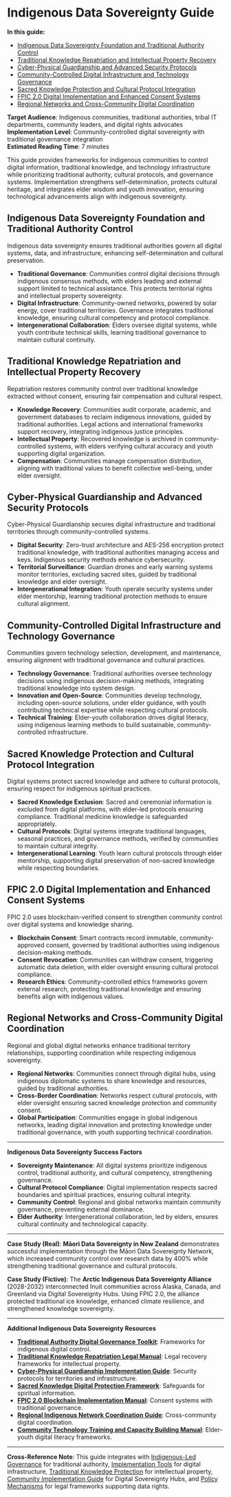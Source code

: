 # Indigenous Data Sovereignty Guide

**In this guide:**
- [Indigenous Data Sovereignty Foundation and Traditional Authority Control](#indigenous-data-sovereignty-foundation-traditional-authority)
- [Traditional Knowledge Repatriation and Intellectual Property Recovery](#traditional-knowledge-repatriation-intellectual-property-recovery)
- [Cyber-Physical Guardianship and Advanced Security Protocols](#cyber-physical-guardianship-advanced-security)
- [Community-Controlled Digital Infrastructure and Technology Governance](#community-controlled-digital-infrastructure-technology-governance)
- [Sacred Knowledge Protection and Cultural Protocol Integration](#sacred-knowledge-protection-cultural-protocol-integration)
- [FPIC 2.0 Digital Implementation and Enhanced Consent Systems](#fpic-2-digital-implementation-enhanced-consent)
- [Regional Networks and Cross-Community Digital Coordination](#regional-networks-cross-community-digital-coordination)

**Target Audience**: Indigenous communities, traditional authorities, tribal IT departments, community leaders, and digital rights advocates  
**Implementation Level**: Community-controlled digital sovereignty with traditional governance integration  
**Estimated Reading Time**: 7 minutes  

This guide provides frameworks for indigenous communities to control digital information, traditional knowledge, and technology infrastructure while prioritizing traditional authority, cultural protocols, and governance systems. Implementation strengthens self-determination, protects cultural heritage, and integrates elder wisdom and youth innovation, ensuring technological advancements align with indigenous sovereignty.

## <a id="indigenous-data-sovereignty-foundation-traditional-authority"></a>Indigenous Data Sovereignty Foundation and Traditional Authority Control

Indigenous data sovereignty ensures traditional authorities govern all digital systems, data, and infrastructure, enhancing self-determination and cultural preservation.

- **Traditional Governance**: Communities control digital decisions through indigenous consensus methods, with elders leading and external support limited to technical assistance. This protects territorial rights and intellectual property sovereignty.
- **Digital Infrastructure**: Community-owned networks, powered by solar energy, cover traditional territories. Governance integrates traditional knowledge, ensuring cultural competency and protocol compliance.
- **Intergenerational Collaboration**: Elders oversee digital systems, while youth contribute technical skills, learning traditional governance to maintain cultural continuity.

## <a id="traditional-knowledge-repatriation-intellectual-property-recovery"></a>Traditional Knowledge Repatriation and Intellectual Property Recovery

Repatriation restores community control over traditional knowledge extracted without consent, ensuring fair compensation and cultural respect.

- **Knowledge Recovery**: Communities audit corporate, academic, and government databases to reclaim indigenous innovations, guided by traditional authorities. Legal actions and international frameworks support recovery, integrating indigenous justice principles.
- **Intellectual Property**: Recovered knowledge is archived in community-controlled systems, with elders verifying cultural accuracy and youth supporting digital organization.
- **Compensation**: Communities manage compensation distribution, aligning with traditional values to benefit collective well-being, under elder oversight.

## <a id="cyber-physical-guardianship-advanced-security"></a>Cyber-Physical Guardianship and Advanced Security Protocols

Cyber-Physical Guardianship secures digital infrastructure and traditional territories through community-controlled systems.

- **Digital Security**: Zero-trust architecture and AES-256 encryption protect traditional knowledge, with traditional authorities managing access and keys. Indigenous security methods enhance cybersecurity.
- **Territorial Surveillance**: Guardian drones and early warning systems monitor territories, excluding sacred sites, guided by traditional knowledge and elder oversight.
- **Intergenerational Integration**: Youth operate security systems under elder mentorship, learning traditional protection methods to ensure cultural alignment.

## <a id="community-controlled-digital-infrastructure-technology-governance"></a>Community-Controlled Digital Infrastructure and Technology Governance

Communities govern technology selection, development, and maintenance, ensuring alignment with traditional governance and cultural practices.

- **Technology Governance**: Traditional authorities oversee technology decisions using indigenous decision-making methods, integrating traditional knowledge into system design.
- **Innovation and Open-Source**: Communities develop technology, including open-source solutions, under elder guidance, with youth contributing technical expertise while respecting cultural protocols.
- **Technical Training**: Elder-youth collaboration drives digital literacy, using indigenous learning methods to build sustainable, community-controlled infrastructure.

## <a id="sacred-knowledge-protection-cultural-protocol-integration"></a>Sacred Knowledge Protection and Cultural Protocol Integration

Digital systems protect sacred knowledge and adhere to cultural protocols, ensuring respect for indigenous spiritual practices.

- **Sacred Knowledge Exclusion**: Sacred and ceremonial information is excluded from digital platforms, with elder-led protocols ensuring compliance. Traditional medicine knowledge is safeguarded appropriately.
- **Cultural Protocols**: Digital systems integrate traditional languages, seasonal practices, and governance methods, verified by communities to maintain cultural integrity.
- **Intergenerational Learning**: Youth learn cultural protocols through elder mentorship, supporting digital preservation of non-sacred knowledge while respecting boundaries.

## <a id="fpic-2-digital-implementation-enhanced-consent"></a>FPIC 2.0 Digital Implementation and Enhanced Consent Systems

FPIC 2.0 uses blockchain-verified consent to strengthen community control over digital systems and knowledge sharing.

- **Blockchain Consent**: Smart contracts record immutable, community-approved consent, governed by traditional authorities using indigenous decision-making methods.
- **Consent Revocation**: Communities can withdraw consent, triggering automatic data deletion, with elder oversight ensuring cultural protocol compliance.
- **Research Ethics**: Community-controlled ethics frameworks govern external research, protecting traditional knowledge and ensuring benefits align with indigenous values.

## <a id="regional-networks-cross-community-digital-coordination"></a>Regional Networks and Cross-Community Digital Coordination

Regional and global digital networks enhance traditional territory relationships, supporting coordination while respecting indigenous sovereignty.

- **Regional Networks**: Communities connect through digital hubs, using indigenous diplomatic systems to share knowledge and resources, guided by traditional authorities.
- **Cross-Border Coordination**: Networks respect cultural protocols, with elder oversight ensuring sacred knowledge protection and community consent.
- **Global Participation**: Communities engage in global indigenous networks, leading digital innovation and protecting knowledge under traditional governance, with youth supporting technical coordination.

---

**Indigenous Data Sovereignty Success Factors**

- **Sovereignty Maintenance**: All digital systems prioritize indigenous control, traditional authority, and cultural competency, strengthening governance.
- **Cultural Protocol Compliance**: Digital implementation respects sacred boundaries and spiritual practices, ensuring cultural integrity.
- **Community Control**: Regional and global networks maintain community governance, preventing external dominance.
- **Elder Authority**: Intergenerational collaboration, led by elders, ensures cultural continuity and technological capacity.

---

**Case Study (Real)**: **Māori Data Sovereignty in New Zealand** demonstrates successful implementation through the Māori Data Sovereignty Network, which increased community control over research data by 400% while strengthening traditional governance and cultural protocols.

**Case Study (Fictive)**: The **Arctic Indigenous Data Sovereignty Alliance** (2028-2032) interconnected Inuit communities across Alaska, Canada, and Greenland via Digital Sovereignty Hubs. Using FPIC 2.0, the alliance protected traditional ice knowledge, enhanced climate resilience, and strengthened knowledge sovereignty.

---

**Additional Indigenous Data Sovereignty Resources**

- **[Traditional Authority Digital Governance Toolkit](/frameworks/tools/biodiversity/traditional-authority-digital-governance-toolkit-en.pdf)**: Frameworks for indigenous digital control.
- **[Traditional Knowledge Repatriation Legal Manual](/frameworks/tools/biodiversity/traditional-knowledge-repatriation-legal-manual-en.pdf)**: Legal recovery frameworks for intellectual property.
- **[Cyber-Physical Guardianship Implementation Guide](/frameworks/tools/biodiversity/cyber-physical-guardianship-guide-en.pdf)**: Security protocols for territories and infrastructure.
- **[Sacred Knowledge Digital Protection Framework](/frameworks/tools/biodiversity/sacred-knowledge-digital-protection-en.pdf)**: Safeguards for spiritual information.
- **[FPIC 2.0 Blockchain Implementation Manual](/frameworks/tools/biodiversity/fpic-2-blockchain-manual-en.pdf)**: Consent systems with traditional governance.
- **[Regional Indigenous Network Coordination Guide](/frameworks/tools/biodiversity/regional-indigenous-network-guide-en.pdf)**: Cross-community digital coordination.
- **[Community Technology Training and Capacity Building Manual](/frameworks/tools/biodiversity/community-tech-training-manual-en.pdf)**: Elder-youth digital literacy frameworks.

---

**Cross-Reference Note**: This guide integrates with [Indigenous-Led Governance](/frameworks/docs/implementation/biodiversity#03-core-pillars-indigenous) for traditional authority, [Implementation Tools](/frameworks/docs/implementation/biodiversity#12-implementation-tools) for digital infrastructure, [Traditional Knowledge Protection](/frameworks/docs/implementation/biodiversity#traditional-knowledge-protection-repatriation) for intellectual property, [Community Implementation Guide](/frameworks/tools/biodiversity/community-implementation-guide-en.pdf) for Digital Sovereignty Hubs, and [Policy Mechanisms](/frameworks/docs/implementation/biodiversity#05-policy-mechanisms) for legal frameworks supporting data rights.